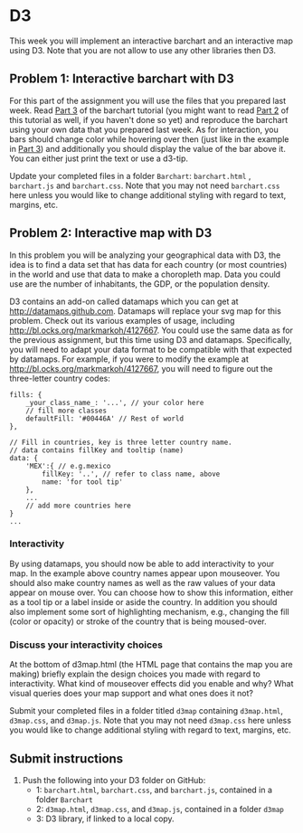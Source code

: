 # D3
This week you will implement an interactive barchart and an interactive map using D3. Note that you are not allow to use any other libraries then D3.

## Problem 1: Interactive barchart with D3

For this part of the assignment you will use the files that you prepared last week.
Read [Part 3] of the barchart tutorial (you might want to read [Part 2] of this tutorial as well, if you haven't done so yet) and reproduce the barchart using your own data that you prepared last week.
As for interaction, you bars should change color while hovering over then (just like in the example in [Part 3]) and additionally you should display the value of the bar above it. You can either just print the text or use a d3-tip. 

[Part 3]: https://bost.ocks.org/mike/bar/3/
[Part 2]: https://bost.ocks.org/mike/bar/2/

Update your completed files in a folder `Barchart`: `barchart.html` , `barchart.js` and
`barchart.css`.  Note that you may not need `barchart.css` here unless you
would like to change additional styling with regard to text, margins, etc.


## Problem 2: Interactive map with D3

In this problem you will be analyzing your geographical data with D3, the idea
is to find a data set that has data for each country (or most countries) in the
world and use that data to make a choropleth map. Data you could use are the number
of inhabitants, the GDP, or the population density.

D3 contains an add-on called datamaps which you can get at
<http://datamaps.github.com>. Datamaps will replace your svg map for this
problem. Check out its various examples of usage, including
<http://bl.ocks.org/markmarkoh/4127667>. You could use  the same data as for the previous assignment, but this time using D3 and datamaps. Specifically, you will need to
adapt your data format to be compatible with that expected by datamaps. For
example, if you were to modify the example at 
<http://bl.ocks.org/markmarkoh/4127667>, you will need to figure out the 
three-letter country codes:

	fills: {
		_your_class_name_: '...', // your color here
		// fill more classes
		defaultFill: '#00446A' // Rest of world
	},
	
	// Fill in countries, key is three letter country name.
	// data contains fillKey and tooltip (name)
	data: {
		'MEX':{ // e.g.mexico
			fillKey: '..', // refer to class name, above
			name: 'for tool tip'
		},
		...
		// add more countries here
	}
	...

### Interactivity

By using datamaps, you should now be able to add interactivity to your map. In
the example above country names appear upon mouseover. You should also make
country names as well as the raw values of your data appear on mouse over. You
can choose how to show this information, either as a tool tip or a label inside
or aside the country. In addition you should also implement some sort of
highlighting mechanism, e.g., changing the fill (color or opacity) or stroke of
the country that is being moused-over.

### Discuss your interactivity choices

At the bottom of d3map.html (the HTML page that contains the map you are making)
briefly explain the design choices you made with
regard to interactivity. What kind of mouseover effects did you enable and why?
What visual queries does your map support and what ones does it not?

Submit your completed files in a folder titled `d3map` containing `d3map.html`,
`d3map.css`, and `d3map.js`. Note that you may not need `d3map.css` here unless you
would like to change additional styling with regard to text, margins, etc.

## Submit instructions

1. Push the following into your D3 folder on GitHub:
   * 1: `barchart.html`, `barchart.css`, and `barchart.js`, contained in a folder `Barchart`
   * 2: `d3map.html`, `d3map.css`, and `d3map.js`, contained in a folder `d3map`
   * 3: D3 library, if linked to a local copy.
